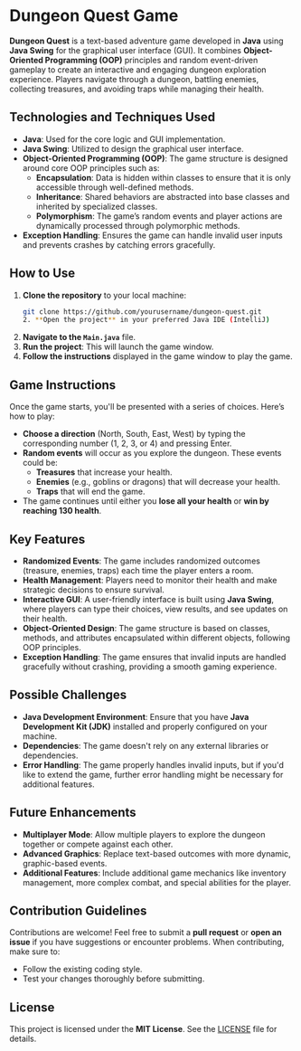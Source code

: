 # Dungeon Quest Game

**Dungeon Quest** is a text-based adventure game developed in **Java** using **Java Swing** for the graphical user interface (GUI). It combines **Object-Oriented Programming (OOP)** principles and random event-driven gameplay to create an interactive and engaging dungeon exploration experience. Players navigate through a dungeon, battling enemies, collecting treasures, and avoiding traps while managing their health.

## Technologies and Techniques Used

- **Java**: Used for the core logic and GUI implementation.
- **Java Swing**: Utilized to design the graphical user interface.
- **Object-Oriented Programming (OOP)**: The game structure is designed around core OOP principles such as:
  - **Encapsulation**: Data is hidden within classes to ensure that it is only accessible through well-defined methods.
  - **Inheritance**: Shared behaviors are abstracted into base classes and inherited by specialized classes.
  - **Polymorphism**: The game’s random events and player actions are dynamically processed through polymorphic methods.
- **Exception Handling**: Ensures the game can handle invalid user inputs and prevents crashes by catching errors gracefully.
  
## How to Use

1. **Clone the repository** to your local machine:
   ```bash
   git clone https://github.com/yourusername/dungeon-quest.git
   2. **Open the project** in your preferred Java IDE (IntelliJ)
3. **Navigate to the `Main.java`** file.
4. **Run the project**: This will launch the game window.
5. **Follow the instructions** displayed in the game window to play the game.

## Game Instructions

Once the game starts, you'll be presented with a series of choices. Here’s how to play:

- **Choose a direction** (North, South, East, West) by typing the corresponding number (1, 2, 3, or 4) and pressing Enter.
- **Random events** will occur as you explore the dungeon. These events could be:
  - **Treasures** that increase your health.
  - **Enemies** (e.g., goblins or dragons) that will decrease your health.
  - **Traps** that will end the game.
- The game continues until either you **lose all your health** or **win by reaching 130 health**.

## Key Features

- **Randomized Events**: The game includes randomized outcomes (treasure, enemies, traps) each time the player enters a room.
- **Health Management**: Players need to monitor their health and make strategic decisions to ensure survival.
- **Interactive GUI**: A user-friendly interface is built using **Java Swing**, where players can type their choices, view results, and see updates on their health.
- **Object-Oriented Design**: The game structure is based on classes, methods, and attributes encapsulated within different objects, following OOP principles.
- **Exception Handling**: The game ensures that invalid inputs are handled gracefully without crashing, providing a smooth gaming experience.

## Possible Challenges

- **Java Development Environment**: Ensure that you have **Java Development Kit (JDK)** installed and properly configured on your machine.
- **Dependencies**: The game doesn't rely on any external libraries or dependencies.
- **Error Handling**: The game properly handles invalid inputs, but if you'd like to extend the game, further error handling might be necessary for additional features.

## Future Enhancements

- **Multiplayer Mode**: Allow multiple players to explore the dungeon together or compete against each other.
- **Advanced Graphics**: Replace text-based outcomes with more dynamic, graphic-based events.
- **Additional Features**: Include additional game mechanics like inventory management, more complex combat, and special abilities for the player.

## Contribution Guidelines

Contributions are welcome! Feel free to submit a **pull request** or **open an issue** if you have suggestions or encounter problems. When contributing, make sure to:
- Follow the existing coding style.
- Test your changes thoroughly before submitting.

## License

This project is licensed under the **MIT License**. See the [LICENSE](LICENSE) file for details.

